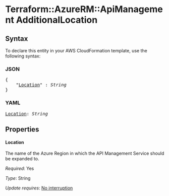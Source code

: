 # Terraform::AzureRM::ApiManagement AdditionalLocation

## Syntax

To declare this entity in your AWS CloudFormation template, use the following syntax:

### JSON

<pre>
{
    "<a href="#location" title="Location">Location</a>" : <i>String</i>
}
</pre>

### YAML

<pre>
<a href="#location" title="Location">Location</a>: <i>String</i>
</pre>

## Properties

#### Location

The name of the Azure Region in which the API Management Service should be expanded to.

_Required_: Yes

_Type_: String

_Update requires_: [No interruption](https://docs.aws.amazon.com/AWSCloudFormation/latest/UserGuide/using-cfn-updating-stacks-update-behaviors.html#update-no-interrupt)

